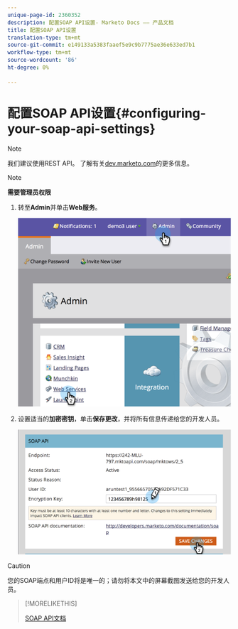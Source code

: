 ```yaml
---
unique-page-id: 2360352
description: 配置SOAP API设置- Marketo Docs —— 产品文档
title: 配置SOAP API设置
translation-type: tm+mt
source-git-commit: e149133a5383faaef5e9c9b7775ae36e633ed7b1
workflow-type: tm+mt
source-wordcount: '86'
ht-degree: 0%

---
```



# 配置SOAP API设置{#configuring-your-soap-api-settings}

>[!NOTE]
>
>我们建议使用REST API。 了解有关[dev.marketo.com](http://developers.marketo.com/documentation/rest/)的更多信息。

>[!NOTE]
>
>**需要管理员权限**

1. 转至&#x200B;**Admin**&#x200B;并单击&#x200B;**Web服务**。

   ![](assets/image2014-9-19-10-3a58-3a11.png)

1. 设置适当的&#x200B;**加密密钥**，单击&#x200B;**保存更改**，并将所有信息传递给您的开发人员。

   ![](assets/image2014-9-19-11-3a0-3a46.png)

>[!CAUTION]
>
>您的SOAP端点和用户ID将是唯一的；请勿将本文中的屏幕截图发送给您的开发人员。

>[!MORELIKETHIS]
>
>[SOAP API文档](http://developers.marketo.com/documentation/soap/)

